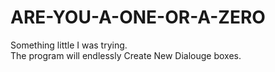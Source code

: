 # ARE-YOU-A-ONE-OR-A-ZERO
Something little I was trying.  
The program will endlessly Create New Dialouge boxes.
